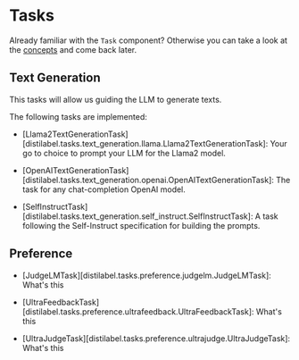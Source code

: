 # Tasks

Already familiar with the `Task` component? Otherwise you can take a look at the [concepts](../concepts.md) and come back later.

## Text Generation

This tasks will allow us guiding the LLM to generate texts.

The following tasks are implemented:

- [Llama2TextGenerationTask][distilabel.tasks.text_generation.llama.Llama2TextGenerationTask]: Your go to choice to prompt your LLM for the Llama2 model.

- [OpenAITextGenerationTask][distilabel.tasks.text_generation.openai.OpenAITextGenerationTask]: The task for any chat-completion OpenAI model.

- [SelfInstructTask][distilabel.tasks.text_generation.self_instruct.SelfInstructTask]: A task following the Self-Instruct specification for building the prompts.

## Preference

- [JudgeLMTask][distilabel.tasks.preference.judgelm.JudgeLMTask]: What's this

- [UltraFeedbackTask][distilabel.tasks.preference.ultrafeedback.UltraFeedbackTask]: What's this

- [UltraJudgeTask][distilabel.tasks.preference.ultrajudge.UltraJudgeTask]: What's this
